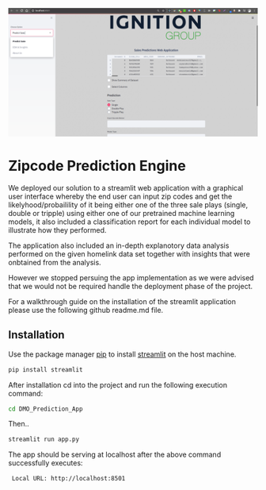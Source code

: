 ![Heading](https://github.com/bmsimang/DMO_Prediction_App/blob/main/page1.png)

# Zipcode Prediction Engine

We deployed our solution to a streamlit web application with a graphical user interface whereby the end user can input zip codes and get the likelyhood/probailility of it being either one of the three sale plays (single, double or tripple) using either one of our pretrained machine learning models, it also included a classification report for each individual model to illustrate how they performed.

The application also included an in-depth explanotory data analysis performed on the given homelink data set together with insights that were onbtained from the analysis.

However we stopped persuing the app implementation as we were advised that we would not be required handle the deployment phase of the project.

For a walkthrough guide on the installation of the streamlit application please use the following github readme.md file. 


## Installation

Use the package manager [pip](https://pip.pypa.io/en/stable/) to install [streamlit](https://docs.streamlit.io/en/stable/troubleshooting/clean-install.html) on the host machine.

```bash
pip install streamlit
```

After installation cd into the project and run the following execution command:

```bash
cd DMO_Prediction_App
```
Then..

```bash
streamlit run app.py
```

The app should be serving at localhost after the above command successfully executes:

```bash
 Local URL: http://localhost:8501
```
